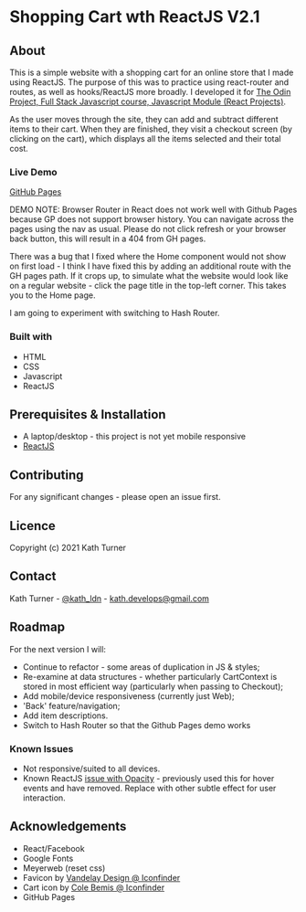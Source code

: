 # Shopping Cart wth ReactJS V2.1

## About

This is a simple website with a shopping cart for an online store that I made using ReactJS. The purpose of this was to practice using react-router and routes, as well as hooks/ReactJS more broadly. I developed it for [The Odin Project, Full Stack Javascript course, Javascript Module (React Projects)](https://www.theodinproject.com/paths/full-stack-javascript/courses/javascript/lessons/shopping-cart).

As the user moves through the site, they can add and subtract different items to their cart. When they are finished, they visit a checkout screen (by clicking on the cart), which displays all the items selected and their total cost.

### Live Demo

[GitHub Pages](https://kath-ldn.github.io/shopping-cart-ReactJS/)

DEMO NOTE: Browser Router in React does not work well with Github Pages because GP does not support browser history. You can navigate across the pages using the nav as usual. Please do not click refresh or your browser back button, this will result in a 404 from GH pages.

There was a bug that I fixed where the Home component would not show on first load - I think I have fixed this by adding an additional route with the GH pages path. If it crops up, to simulate what the website would look like on a regular website - click the page title in the top-left corner. This takes you to the Home page.

I am going to experiment with switching to Hash Router.

### Built with

* HTML
* CSS
* Javascript
* ReactJS

## Prerequisites & Installation

* A laptop/desktop - this project is not yet mobile responsive
* [ReactJS](https://reactjs.org/docs/getting-started.html)

## Contributing

For any significant changes - please open an issue first.

## Licence

Copyright (c) 2021 Kath Turner

## Contact

Kath Turner - [@kath_ldn](https://twitter.com/home) - kath.develops@gmail.com

## Roadmap

For the next version I will:
* Continue to refactor - some areas of duplication in JS & styles;
* Re-examine at data structures - whether particularly CartContext is stored in most efficient way (particularly when passing to Checkout);
* Add mobile/device responsiveness (currently just Web);
* 'Back' feature/navigation;
* Add item descriptions.
* Switch to Hash Router so that the Github Pages demo works

### Known Issues

* Not responsive/suited to all devices.
* Known ReactJS [issue with Opacity](https://github.com/facebook/react-native/issues/3183) - previously used this for hover events and have removed. Replace with other subtle effect for user interaction.

## Acknowledgements

* React/Facebook
* Google Fonts
* Meyerweb (reset css)
* Favicon by [Vandelay Design @ Iconfinder](https://www.iconfinder.com/iconsets/flat-line-valentine-1)
* Cart icon by [Cole Bemis @ Iconfinder](https://www.iconfinder.com/colebemis)
* GitHub Pages
